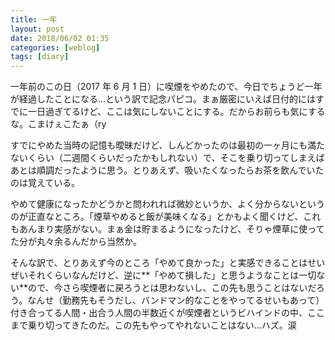 ```yaml
---
title: 一年
layout: post
date: 2018/06/02 01:35
categories: [weblog]
tags: [diary]
---
```

一年前のこの日（2017 年 6 月 1 日）に喫煙をやめたので、今日でちょうど一年が経過したことになる…という訳で記念パピコ。まぁ厳密にいえば日付的にはすでに一日過ぎてるけど、ここは気にしないことにする。だからお前らも気にするな。こまけぇこたぁ（ry

<!-- more -->

すでにやめた当時の記憶も曖昧だけど、しんどかったのは最初の一ヶ月にも満たないくらい（二週間くらいだったかもしれない）で、そこを乗り切ってしまえばあとは順調だったように思う。とりあえず、吸いたくなったらお茶を飲んでいたのは覚えている。

やめて健康になったかどうかと問われれば微妙というか、よく分からないというのが正直なところ。「煙草やめると飯が美味くなる」とかもよく聞くけど、これもあんまり実感がない。まぁ金は貯まるようになったけど、そりゃ煙草に使ってた分が丸々余るんだから当然か。

そんな訳で、とりあえず今のところ「やめて良かった」と実感できることはせいぜいそれくらいなんだけど、逆に**「やめて損した」と思うようなことは一切ない**ので、今さら喫煙者に戻ろうとは思わないし、この先も思うことはないだろう。なんせ（勤務先もそうだし、バンドマン的なことをやってるせいもあって）付き合ってる人間・出合う人間の半数近くが喫煙者というビハインドの中、ここまで乗り切ってきたのだ。この先もやってやれないことはない…ハズ。涙
